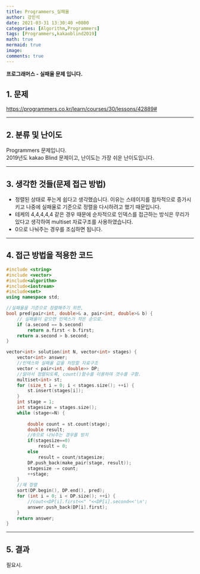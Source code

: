 ```yaml
---
title: Programmers_실패율
author: 강민석
date: 2021-03-31 13:30:40 +0800
categories: [Algorithm,Programmers]
tags: [Programmers,kakaoblind2019]
math: true
mermaid: true
image: 
comments: true
---
```


**프로그래머스 - 실패율 문제 입니다.**

## 1. 문제
<https://programmers.co.kr/learn/courses/30/lessons/42889#>






-----  

## 2. 분류 및 난이도

Programmers 문제입니다.  
2019년도 kakao Blind 문제이고, 난이도는 가장 쉬운 난이도입니다.


-----  

## 3. 생각한 것들(문제 접근 방법)

- 정렬된 상태로 푸는게 쉽다고 생각했습니다. 이유는 스테이지를 점차적으로 증가시키고 나중에 실패율로 기준으로 정렬을 다시하려고 했기 때문입니다.
- 테케의 4,4,4,4,4 같은 경우 때문에 순차적으로 인덱스를 접근하는 방식은 무리가 있다고 생각하여 multiset 자료구조를 사용하였습니다.
- 0으로 나눠주는 경우를 조심하면 됩니다.


-----  

## 4. 접근 방법을 적용한 코드

```c++
#include <string>
#include <vector>
#include<algorithm>
#include<iostream>
#include<set>
using namespace std;

//실패율을 기준으로 정렬해주기 위한,
bool pred(pair<int, double>& a, pair<int, double>& b) {
    // 실패율이 같으면 인덱스가 작은 순으로.
    if (a.second == b.second)
        return a.first < b.first;
    return a.second > b.second;
}

vector<int> solution(int N, vector<int> stages) {
    vector<int> answer;
    //인덱스와 실패율 값을 저장할 자료구조
    vector < pair<int, double>> DP;
    //알아서 정렬되도록, count()함수를 이용하여 갯수를 구함.
    multiset<int> st;
    for (size_t i = 0; i < stages.size(); ++i) {
        st.insert(stages[i]);
    }
    int stage = 1;
    int stagesize = stages.size();
    while (stage<=N) {
        
        double count = st.count(stage);
        double result;
        //0으로 나눠주는 경우를 방지
        if(stagesize==0)
            result = 0;
        else
            result = count/stagesize;
        DP.push_back(make_pair(stage, result));
        stagesize -= count;
        ++stage;
    }
    //재 정렬
    sort(DP.begin(), DP.end(), pred);
    for (int i = 0; i < DP.size(); ++i) {
        //cout<<DP[i].first<<" "<<DP[i].second<<'\n';
        answer.push_back(DP[i].first);
    }
    return answer;
}
```
-----

## 5. 결과

필요시.














 
